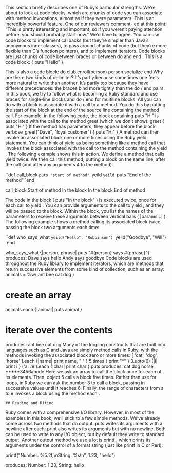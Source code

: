 This section briefly describes one of Ruby’s particular strengths. We’re about to look at code
blocks, which are chunks of code you can associate with method invocations, almost as if
they were parameters. This is an incredibly powerful feature. One of our reviewers comment-
ed at this point: “This is pretty interesting and important, so if you weren’t paying attention
before, you should probably start now.” We’d have to agree.
You can use code blocks to implement callbacks (but they’re simpler than Java’s anonymous
inner classes), to pass around chunks of code (but they’re more flexible than C’s function
pointers), and to implement iterators.
Code blocks are just chunks of code between braces or between do and end . This is a code
block:
{ puts "Hello" }

This is also a code block:
do
club.enroll(person)
person.socialize
end
Why are there two kinds of delimiter? It’s partly because sometimes one feels more natural
to write than another. It’s partly too because they have different precedences: the braces
bind more tightly than the do / end pairs. In this book, we try to follow what is becoming a
Ruby standard and use braces for single-line blocks and do / end for multiline blocks.
All you can do with a block is associate it with a call to a method. You do this by putting the
start of the block at the end of the source line containing the method call.
For example, in the following code, the block containing puts "Hi" is associated with the call
to the method greet (which we don’t show):
greet
{ puts "Hi" }
If the method has parameters, they appear before the block:
verbose_greet("Dave", "loyal customer")
{ puts "Hi" }
A method can then invoke an associated block one or more times using the Ruby yield
statement. You can think of yield as being something like a method call that invokes the block
associated with the call to the method containing the yield .
The following example shows this in action. We define a method that calls yield twice. We
then call this method, putting a block on the same line, after the call (and after any arguments
4
to the method).

``def call_block 
	`puts "start of method"
	`yeild
	`yeild
	`puts "End of the method"
`end

call_block 
Start of method
In the block
In the block
End of method

The code in the block ( puts "In the block" ) is executed twice, once for each call to yield .
You can provide arguments to the call to yield , and they will be passed to the block. Within
the block, you list the names of the parameters to receive these arguments between vertical
bars ( |params...| ). The following example shows a method calling its associated block twice,
passing the block two arguments each time:


``def who_says_what
	`yeild("Hello", "Robbinson")
	`yeild("Goodbye", "Will")
`end

who_says_what {|person, phrase| puts "#{person} says #{phrase}"}
produces:
Dave says hello
Andy says goodbye
Code blocks are used throughout the Ruby library to implement iterators, which are methods
that return successive elements from some kind of collection, such as an array:
animals = %w( ant bee cat dog )
# create an array
animals.each {|animal| puts animal }
# iterate over the contents
produces:
ant
bee
cat
dog
Many of the looping constructs that are built into languages such as C and Java are simply
method calls in Ruby, with the methods invoking the associated block zero or more times:
[ 'cat', 'dog', 'horse' ].each {|name| print name, " " }
5.times { print "*" }
3.upto(6) {|i| print i }
('a'..'e').each {|char| print char }
puts
produces:
cat dog horse *****3456abcde
Here we ask an array to call the block once for each of its elements. Then, object 5 calls a
block five times. Rather than use for loops, in Ruby we can ask the number 3 to call a block,
passing in successive values until it reaches 6. Finally, the range of characters from a to e
invokes a block using the method each .

	## Reading and Riting
Ruby comes with a comprehensive I/O library. However, in most of the examples in this
book, we’ll stick to a few simple methods. We’ve already come across two methods that do
output: puts writes its arguments with a newline after each; print also writes its arguments
but with no newline. Both can be used to write to any I/O object, but by default they write
to standard output.
Another output method we use a lot is printf , which prints its arguments under the control
of a format string (just like printf in C or Perl):

printf("Number: %5.2f,\nString: %s\n", 1.23, "hello")

produces:
Number: 1.23,
String: hello